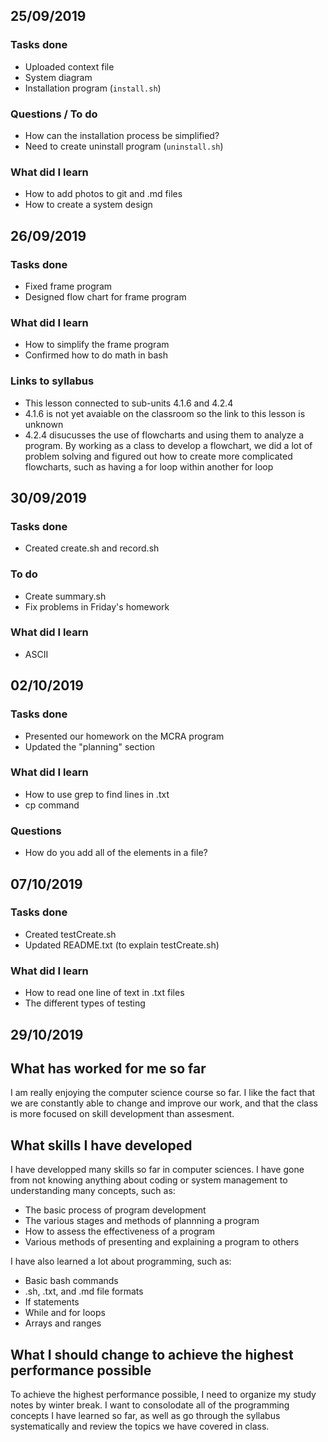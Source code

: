 25/09/2019
------

### Tasks done
* Uploaded context file
* System diagram
* Installation program (``install.sh``)

### Questions / To do
* How can the installation process be simplified?
* Need to create uninstall program (``uninstall.sh``)

### What did I learn
* How to add photos to git and .md files
* How to create a system design


26/09/2019
-------

### Tasks done
* Fixed frame program
* Designed flow chart for frame program

### What did I learn
* How to simplify the frame program
* Confirmed how to do math in bash

### Links to syllabus
* This lesson connected to sub-units 4.1.6 and 4.2.4
* 4.1.6 is not yet avaiable on the classroom so the link to this lesson is unknown
* 4.2.4 disucusses the use of flowcharts and using them to analyze a program. By working as a class to develop a flowchart, we did a lot of problem solving and figured out how to create more complicated flowcharts, such as having a for loop within another for loop

30/09/2019
-----

### Tasks done
* Created create.sh and record.sh

### To do
* Create summary.sh
* Fix problems in Friday's homework

### What did I learn
* ASCII

02/10/2019
---

### Tasks done
* Presented our homework on the MCRA program
* Updated the "planning" section

### What did I learn
* How to use grep to find lines in .txt
* cp command

### Questions
* How do you add all of the elements in a file?

07/10/2019
---

### Tasks done
* Created testCreate.sh
* Updated README.txt (to explain testCreate.sh)

### What did I learn
* How to read one line of text in .txt files
* The different types of testing

29/10/2019
----

## What has worked for me so far
I am really enjoying the computer science course so far. I like the fact that we are constantly able to change and improve our work, and that the class is more focused on skill development than assesment.

## What skills I have developed
I have developped many skills so far in computer sciences. I have gone from not knowing anything about coding or system management to understanding many concepts, such as:
* The basic process of program development
* The various stages and methods of plannning a program
* How to assess the effectiveness of a program
* Various methods of presenting and explaining a program to others

I have also learned a lot about programming, such as:
* Basic bash commands
* .sh, .txt, and .md file formats
* If statements
* While and for loops
* Arrays and ranges

## What I should change to achieve the highest performance possible
To achieve the highest performance possible, I need to organize my study notes by winter break. I want to consolodate all of the programming concepts I have learned so far, as well as go through the syllabus systematically and review the topics we have covered in class.
